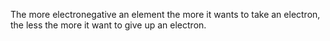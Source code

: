 The more electronegative an element the more it wants to take an electron, the less the more it want to give up an electron.